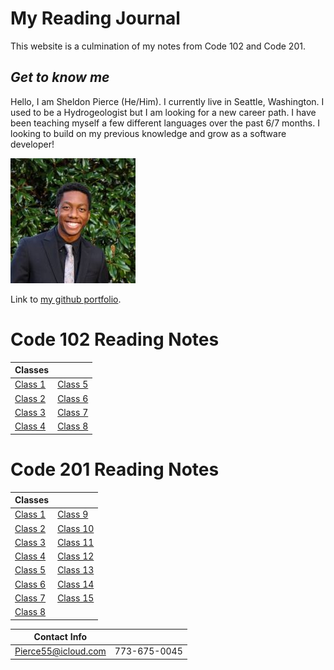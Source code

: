 # My Reading Journal

This website is a culmination of my notes from Code 102 and Code 201.

## *Get to know me*
Hello, I am Sheldon Pierce (He/Him). I currently live in Seattle, Washington. I used to be a Hydrogeologist but I am looking for a new career path. I have been teaching myself a few different languages over the past 6/7 months. I looking to build on my previous knowledge and grow as a software developer!

![Me](Face.jpg)

Link to [my github portfolio](https://github.com/Sheldon-Pierce).

# Code 102 Reading Notes
| Classes | |
| ----------- | ----------- |
| [Class 1](Code_102_Reading_Notes/class1.md) | [Class 5](Code_102_Reading_Notes/class5.md) |
| [Class 2](Code_102_Reading_Notes/class2.md) | [Class 6](Code_102_Reading_Notes/class6.md) |
| [Class 3](Code_102_Reading_Notes/class3.md) |	[Class 7](Code_102_Reading_Notes/class7.md) |
| [Class 4](Code_102_Reading_Notes/class4.md) | [Class 8](Code_102_Reading_Notes/class8.md) |

# Code 201 Reading Notes

| Classes | |
| ----------- | ----------- |
| [Class 1](Code_201_Reading_Notes/Class1.md) | [Class 9](Code_201_Reading_Notes/class9.md) |
| [Class 2](Code_201_Reading_Notes/Class2.md) | [Class 10](Code_201_Reading_Notes/class10.md) |
| [Class 3](Code_201_Reading_Notes/class3.md) |	[Class 11](Code_201_Reading_Notes/class11.md) |
| [Class 4](Code_201_Reading_Notes/class4.md) | [Class 12](Code_201_Reading_Notes/class12.md) |
| [Class 5](Code_201_Reading_Notes/class5.md) | [Class 13](Code_201_Reading_Notes/class13.md) |
| [Class 6](Code_201_Reading_Notes/class6.md) |	[Class 14](Code_201_Reading_Notes/class14.md) |
| [Class 7](Code_201_Reading_Notes/class7.md) | [Class 15](Code_201_Reading_Notes/class15.md) |
| [Class 8](Code_201_Reading_Notes/class8.md) |  |

|Contact Info|  |
--- | --- |
|Pierce55@icloud.com|773-675-0045|
